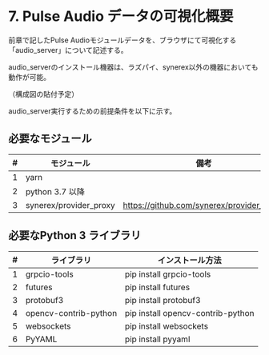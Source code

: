 # 7. Pulse Audio データの可視化概要

前章で記したPulse Audioモジュールデータを、ブラウザにて可視化する「audio_server」について記述する。

audio_serverのインストール機器は、ラズパイ、synerex以外の機器においても動作が可能。

（構成図の貼付予定）



audio_server実行するための前提条件を以下に示す。

## 必要なモジュール

|  #   | モジュール             | 備考                                      |
| :--: | ---------------------- | ----------------------------------------- |
|  1   | yarn                   |                                           |
|  2   | python 3.7 以降        |                                           |
|  3   | synerex/provider_proxy | https://github.com/synerex/provider_proxy |



## 必要なPython 3 ライブラリ

|  #   | ライブラリ            | インストール方法                  |
| :--: | --------------------- | --------------------------------- |
|  1   | grpcio-tools          | pip install grpcio-tools          |
|  2   | futures               | pip install futures               |
|  3   | protobuf3             | pip install protobuf3             |
|  4   | opencv-contrib-python | pip install opencv-contrib-python |
|  5   | websockets            | pip install websockets            |
|  6   | PyYAML                | pip install pyyaml                |




